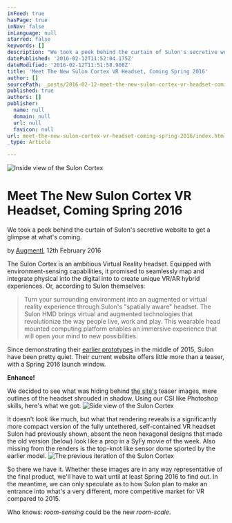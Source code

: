 ```yaml
---
inFeed: true
hasPage: true
inNav: false
inLanguage: null
starred: false
keywords: []
description: "We took a peek behind the curtain of Sulon's secretive website to get a glimpse at what's coming."
datePublished: '2016-02-12T11:52:04.175Z'
dateModified: '2016-02-12T11:51:58.908Z'
title: 'Meet The New Sulon Cortex VR Headset, Coming Spring 2016'
author: []
sourcePath: _posts/2016-02-12-meet-the-new-sulon-cortex-vr-headset-coming-spring-2016.md
published: true
authors: []
publisher:
  name: null
  domain: null
  url: null
  favicon: null
url: meet-the-new-sulon-cortex-vr-headset-coming-spring-2016/index.html
_type: Article

---
```

![Inside view of the Sulon Cortex](https://the-grid-user-content.s3-us-west-2.amazonaws.com/e28e585b-9b74-4519-adde-892e2142352b.png)

# Meet The New Sulon Cortex VR Headset, Coming Spring 2016

We took a peek behind the curtain of Sulon's secretive website to get a glimpse at what's coming.

by [Augmentl][0], 12th February 2016

The Sulon Cortex is an ambitious Virtual Reality headset. Equipped with environment-sensing capabilities, it promised to seamlessly map and integrate physical into the digital into to create unique VR/AR hybrid experiences. Or, according to Sulon themselves:

> Turn your surrounding environment into an augmented or virtual reality experience through Sulon's "spatially aware" headset. The Sulon HMD brings virtual and augmented technologies that revolutionize the way people live, work and play. This wearable head mounted computing platform enables an immersive experience that will open your mind to new possibilities.

Since demonstrating their [earlier prototypes][1] in the middle of 2015, Sulon have been pretty quiet. Their current website offers little more than a teaser, with a Spring 2016 launch window.

**Enhance!**

We decided to see what was hiding behind [the site's][2] teaser images, mere outlines of the headset shrouded in shadow. Using our CSI like Photoshop skills, here's what we got:
![Side view of the Sulon Cortex](https://the-grid-user-content.s3-us-west-2.amazonaws.com/771dae17-ad8d-49f0-9840-707892da850e.png)

It doesn't look like much, but what that rendering reveals is a significantly more compact version of the fully untethered, self-contained VR headset Sulon had previously shown, absent the neon hexagonal designs that made the old version (below) look like a prop in a SyFy movie of the week. Also missing from the renders is the top-knot like sensor dome sported by the earlier model.
![The previous iteration of the Sulon Cortex](https://the-grid-user-content.s3-us-west-2.amazonaws.com/f5a850aa-a8c2-4cb0-ade8-fdb97f87948b.png)

So there we have it. Whether these images are in any way representative of the final product, we'll have to wait until at least Spring 2016 to find out. In the meantime, we can only speculate as to how Sulon plan to make an entrance into what's a very different, more competitive market for VR compared to 2015\. 

Who knows: _room-sensing_ could be the new _room-scale_.

[0]: http://twitter.com/augmentl
[1]: http://www.techradar.com/reviews/gaming/sulon-cortex-1288470/review
[2]: http://www.sulon.com/